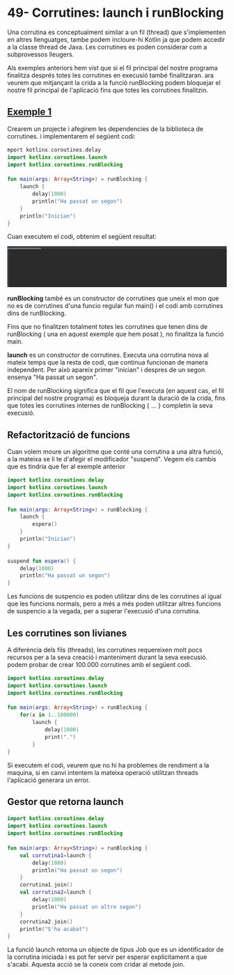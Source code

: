 # 49- Corrutines: launch i runBlocking

Una corrutina es conceptualment similar a un fil (thread) que s'implementen en altres llenguatges, tambe podem incloure-hi Kotlin ja que podem accedir a la classe thread de Java. Les corrutines es poden considerar com a subprovessos lleugers.

Als exemples anteriors hem vist que si el fil principal del nostre programa finalitza després totes les corrutines en execusió també finalitzaran. ara veurem que mitjançant la crida a la funció runBlocking podem bloquejar el nostre fil principal de l'aplicació fins que totes les corrutines finalitzin.

## [Exemple 1](https://github.com/marcmoiagese/curskotlin/blob/master/49-Corrutines_launch_i_runBlocking/Exemple1/src/main/kotlin/Main.kt)

Crearem un projecte i afegirem les dependencies de la biblioteca de corrutines. i implementarem el següent codi:

```kotlin
mport kotlinx.coroutines.delay
import kotlinx.coroutines.launch
import kotlinx.coroutines.runBlocking

fun main(args: Array<String>) = runBlocking {
    launch {
        delay(1000)
        println("Ha passat un segon")
    }
    println("Inician")
}
```

Cuan executem el codi, obtenim el següent resultat:


![IMG](https://github.com/marcmoiagese/curskotlin/blob/master/49-Corrutines_launch_i_runBlocking/img/ex1.gif)

**runBlocking** també es un constructor de corrutines que uneix el mon que no es de corrutines d'una funcio regular fun main() i el codi amb corrutines dins de runBlocking.

Fins que no finalitzen totalment totes les corrutines que tenen dins de runBlocking ( una en aquest exemple que hem posat ), no finalitza la funció main.

**launch** es un constructor de corrutines. Executa una corrutina nova al mateix temps que la resta de codi, que continua funcionan de manera independent. Per això apareix primer "inician" i despres de un segon ensenya "Ha passat un segon".

El nom de runBlocking significa que el fil que l'executa (en aquest cas, el fil principal del nostre programa) es bloqueja durant la duració de la crida, fins que totes les corrutines internes de runBlocking { ... } completin la seva execusió.

## Refactorització de funcions

Cuan volem moure un algoritme que conté una corrutina a una altra funció, a la mateixa se li te d'afegir el modificador "suspend". Vegem els cambis que es tindria que fer al exemple anterior

```kotlin
import kotlinx.coroutines.delay
import kotlinx.coroutines.launch
import kotlinx.coroutines.runBlocking

fun main(args: Array<String>) = runBlocking {
    launch {
        espera()
    }
    println("Inician")
}

suspend fun espera() {
    delay(1000)
    println("Ha passat un segon")
}
```

Les funcions de suspencio es poden utilitzar dins de les corrutines al igual que les funcions normals, pero a més a més poden utilitzar altres funcions de suspencio a la vegada, per a superar l'execusió d'una corrutina.

## Les corrutines son livianes

A diferència dels fils (threads), les corrutines requereixen molt pocs recursos per a la seva creació i manteniment durant la seva execusió. podem probar de crear 100.000 corrutines amb el següent codi.

```kotlin
import kotlinx.coroutines.delay
import kotlinx.coroutines.launch
import kotlinx.coroutines.runBlocking

fun main(args: Array<String>) = runBlocking {
    for(x in 1..100000)
        launch {
            delay(1000)
            print(".")
        }
}
```
Si executem el codi, veurem que no hi ha problemes de rendiment a la maquina, si en canvi intentem la mateixa operació utilitzan threads l'aplicació generara un error.

## Gestor que retorna launch

```kotlin
import kotlinx.coroutines.delay
import kotlinx.coroutines.launch
import kotlinx.coroutines.runBlocking

fun main(args: Array<String>) = runBlocking {
    val corrutina1=launch {
        delay(1000)
        println("Ha passat un segon")
    }
    corrutina1.join()
    val corrutina2=launch {
        delay(1000)
        println("Ha passat un altre segon")
    }
    corrutina2.join()
    println("S'ha acabat")
}
```
La funció launch retorna un objecte de tipus Job que es un identificador de la corrutina iniciada i es pot fer servir per esperar explícitament a que s'acabi. Aquesta acció se la coneix com cridar al metode join.

